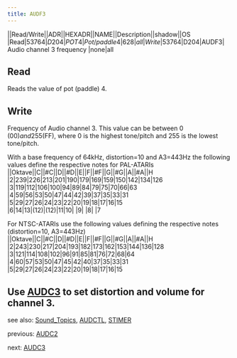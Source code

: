 ```yaml
---
title: AUDF3
---
```

||Read/Write||ADR||HEXADR||NAME||Description||shadow||OS  
|Read|53764|$D204|POT4|Pot/paddle 4|628|all  
|Write|53764|$D204|AUDF3| Audio channel 3 frequency |none|all  
  
## Read  
Reads the value of pot (paddle) 4.  
  
## Write  
Frequency of Audio channel 3. This value can be between 0 ($00) and 255 ($FF), where 0 is the highest tone/pitch and 255 is the lowest tone/pitch.  
  
  
With a base frequency of 64kHz, distortion=10 and A3=443Hz the following values define the respective notes for PAL-ATARIs  
||Oktave||C||#C||D||#D||E||F||#F||G||#G||A||#A||H  
|2|239|226|213|201|190|179|169|159|150|142|134|126  
|3|119|112|106|100|94|89|84|79|75|70|66|63  
|4|59|56|53|50|47|44|42|39|37|35|33|31  
|5|29|27|26|24|23|22|20|19|18|17|16|15  
|6|14|13|(12)|(12)|11|10| |9| |8| |7  
  
For NTSC-ATARIs use the following values defining the respective notes (distortion=10, A3=443Hz)  
||Oktave||C||#C||D||#D||E||F||#F||G||#G||A||#A||H  
|2|243|230|217|204|193|182|173|162|153|144|136|128  
|3|121|114|108|102|96|91|85|81|76|72|68|64  
|4|60|57|53|50|47|45|42|40|37|35|33|31  
|5|29|27|26|24|23|22|20|19|18|17|16|15  
  
  
  
Use [AUDC3](../AUDC3/index.md) to set distortion and volume for channel 3.  
---
  
see also: [Sound_Topics](../Sound_Topics/index.md), [AUDCTL](../AUDCTL/index.md), [STIMER](../KBCODE/index.md)  
  
previous: [AUDC2](../AUDC2/index.md)  
  
next: [AUDC3](../AUDC3/index.md)  
